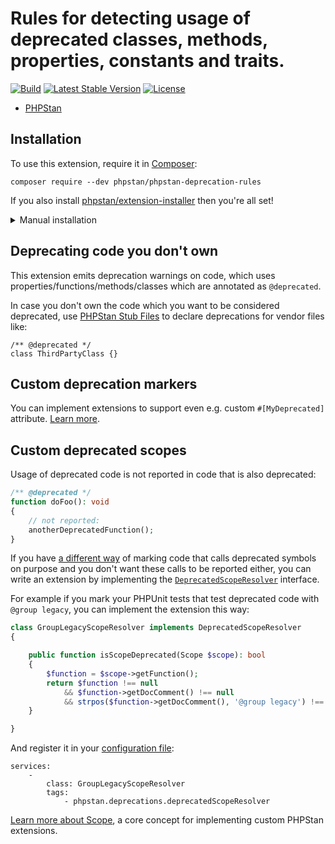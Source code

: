 # Rules for detecting usage of deprecated classes, methods, properties, constants and traits.

[![Build](https://github.com/phpstan/phpstan-deprecation-rules/workflows/Build/badge.svg)](https://github.com/phpstan/phpstan-deprecation-rules/actions)
[![Latest Stable Version](https://poser.pugx.org/phpstan/phpstan-deprecation-rules/v/stable)](https://packagist.org/packages/phpstan/phpstan-deprecation-rules)
[![License](https://poser.pugx.org/phpstan/phpstan-deprecation-rules/license)](https://packagist.org/packages/phpstan/phpstan-deprecation-rules)

* [PHPStan](https://phpstan.org/)

## Installation

To use this extension, require it in [Composer](https://getcomposer.org/):

```
composer require --dev phpstan/phpstan-deprecation-rules
```

If you also install [phpstan/extension-installer](https://github.com/phpstan/extension-installer) then you're all set!

<details>
  <summary>Manual installation</summary>

If you don't want to use `phpstan/extension-installer`, include rules.neon in your project's PHPStan config:

```
includes:
    - vendor/phpstan/phpstan-deprecation-rules/rules.neon
```
</details>

## Deprecating code you don't own

This extension emits deprecation warnings on code, which uses properties/functions/methods/classes which are annotated as `@deprecated`.

In case you don't own the code which you want to be considered deprecated, use [PHPStan Stub Files](https://phpstan.org/user-guide/stub-files) to declare deprecations for vendor files like:
```
/** @deprecated */
class ThirdPartyClass {}
```

## Custom deprecation markers

You can implement extensions to support even e.g. custom `#[MyDeprecated]` attribute.  [Learn more](https://phpstan.org/developing-extensions/custom-deprecations).


## Custom deprecated scopes

Usage of deprecated code is not reported in code that is also deprecated:

```php
/** @deprecated */
function doFoo(): void
{
    // not reported:
    anotherDeprecatedFunction();
}
```

If you have [a different way](https://github.com/phpstan/phpstan-deprecation-rules/issues/64) of marking code that calls deprecated symbols on purpose and you don't want these calls to be reported either, you can write an extension by implementing the [`DeprecatedScopeResolver`](https://github.com/phpstan/phpstan-deprecation-rules/blob/1.1.x/src/Rules/Deprecations/DeprecatedScopeResolver.php) interface.

For example if you mark your PHPUnit tests that test deprecated code with `@group legacy`, you can implement the extension this way:

```php
class GroupLegacyScopeResolver implements DeprecatedScopeResolver
{

	public function isScopeDeprecated(Scope $scope): bool
	{
		$function = $scope->getFunction();
		return $function !== null
			&& $function->getDocComment() !== null
			&& strpos($function->getDocComment(), '@group legacy') !== false;
	}

}
```

And register it in your [configuration file](https://phpstan.org/config-reference):

```neon
services:
	-
		class: GroupLegacyScopeResolver
		tags:
			- phpstan.deprecations.deprecatedScopeResolver
```

[Learn more about Scope](https://phpstan.org/developing-extensions/scope), a core concept for implementing custom PHPStan extensions.
